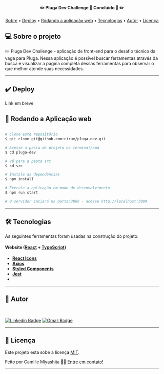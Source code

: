 

<h1 align="center">
   <a href="https://i.imgur.com/x4VPDlU.png" width="200px" alt="Pluga-Logo" > </a>
</h1>

<h4 align="center"> 
	✏️ Pluga Dev Challenge 🚩 Concluído 🚀 ✏️
</h4>

<p align="center">
 <a href="#-sobre-o-projeto">Sobre</a> •
  <a href="#-deploy">Deploy</a> •
  <a href="#-rodando-a-aplicacao-web">Rodando a aplicação web</a> •
  <a href="#-tecnologias">Tecnologias</a> • 
 <a href="#-autor">Autor</a> • 
 <a href="#user-content--licença">Licença</a>
</p>


## 💻 Sobre o projeto

✏️ Pluga Dev Challenge - aplicação de front-end para o desafio técnico da vaga para Pluga. Nessa aplicação é possível buscar ferramentas através da busca e visualizar a página completa dessas ferramentas para observar o que melhor atende suas necessidades.

---
## ✔️ Deploy
Link em breve

## 🧭 Rodando a Aplicação web

```bash

# Clone este repositório
$ git clone git@github.com:rirum/pluga-dev.git

# Acesse a pasta do projeto no terminal/cmd
$ cd pluga-dev

# Vá para a pasta src
$ cd src

# Instale as dependências
$ npm install

# Execute a aplicação em modo de desenvolvimento
$ npm run start

# O servidor inciará na porta:3000 - acesse http://localhost:3000 

```

---

## 🛠 Tecnologias

As seguintes ferramentas foram usadas na construção do projeto:

#### **Website**  ([React](https://reactjs.org/)  +  [TypeScript](https://www.typescriptlang.org/))


-   **[React Icons](https://react-icons.github.io/react-icons/)**
-   **[Axios](https://github.com/axios/axios)**
-   **[Styled Components](https://styled-components.com/docs)**
-   **[Jest](https://jestjs.io/pt-BR/)**
-   
---


## 🦸 Autor

<br/>

[![Linkedin Badge](https://img.shields.io/badge/-Thiago-blue?style=flat-square&logo=Linkedin&logoColor=white&link=https://www.linkedin.com/in/camille-miyashita/)](https://www.linkedin.com/in/camille-miyashita/) 
[![Gmail Badge](https://img.shields.io/badge/-c.miyashita@gmail.com-c14438?style=flat-square&logo=Gmail&logoColor=white&link=mailto:c.miyashita@gmail.com)](mailto:c.miyashita@gmail.com)

---

## 📝 Licença

Este projeto esta sobe a licença [MIT](./LICENSE).

Feito por Camille Miyashita 👋🏽 [Entre em contato!]([https://www.linkedin.com/in/camille-miyashita/](https://www.linkedin.com/in/camille-miyashita/))

---








